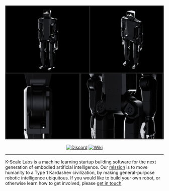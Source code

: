 ![K-Bot](kbot.webp)

<div align="center">

[![Discord](https://img.shields.io/discord/1224056091017478166)](https://discord.gg/k5mSvCkYQh)
[![Wiki](https://img.shields.io/badge/wiki-humanoids-black)](https://humanoids.wiki)

</div>

<hr />

K-Scale Labs is a machine learning startup building software for the next generation of embodied artificial intelligence. Our [mission](https://url.kscale.dev/mission) is to move humanity to a Type 1 Kardashev civilization, by making general-purpose robotic intelligence ubiquitous. If you would like to build your own robot, or otherwise learn how to get involved, please [get in touch](https://url.kscale.dev/homepage).
